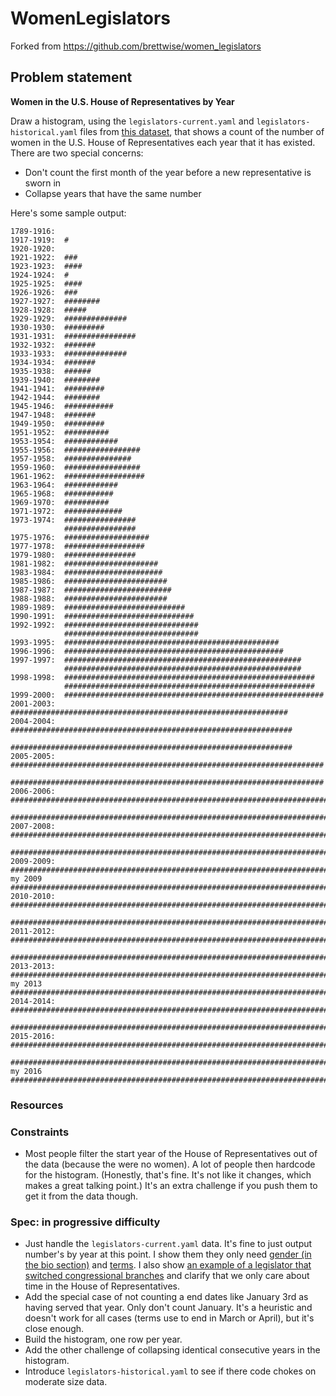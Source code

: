 # WomenLegislators

Forked from https://github.com/brettwise/women_legislators

## Problem statement

**Women in the U.S. House of Representatives by Year**

Draw a histogram, using the `legislators-current.yaml` and `legislators-historical.yaml` files from [this dataset](https://github.com/unitedstates/congress-legislators), that shows a count of the number of women in the U.S. House of Representatives each year that it has existed.  There are two special concerns:

* Don't count the first month of the year before a new representative is sworn in
* Collapse years that have the same number

Here's some sample output:

```
1789-1916:  
1917-1919:  #
1920-1920:  
1921-1922:  ###
1923-1923:  ####
1924-1924:  #
1925-1925:  ####
1926-1926:  ###
1927-1927:  ########
1928-1928:  #####
1929-1929:  ##############
1930-1930:  #########
1931-1931:  ################
1932-1932:  #######
1933-1933:  ##############
1934-1934:  #######
1935-1938:  ######
1939-1940:  ########
1941-1941:  #########
1942-1944:  ########
1945-1946:  ###########
1947-1948:  #######
1949-1950:  #########
1951-1952:  ##########
1953-1954:  ############
1955-1956:  #################
1957-1958:  ###############
1959-1960:  #################
1961-1962:  ##################
1963-1964:  ############
1965-1968:  ###########
1969-1970:  ##########
1971-1972:  #############
1973-1974:  ################
            ################
1975-1976:  ###################
1977-1978:  ##################
1979-1980:  ################
1981-1982:  #####################
1983-1984:  ######################
1985-1986:  #######################
1987-1987:  ########################
1988-1988:  #######################
1989-1989:  ###########################
1990-1991:  #############################
1992-1992:  ##############################
            ##############################
1993-1995:  ################################################
1996-1996:  #################################################
1997-1997:  #####################################################
            #####################################################
1998-1998:  ########################################################
            ########################################################
1999-2000:  ##########################################################
2001-2003:  ##############################################################
2004-2004:  ###############################################################
            ###############################################################
2005-2005:  ######################################################################
            ######################################################################
2006-2006:  #######################################################################
            #######################################################################
2007-2008:  ############################################################################
            ############################################################################
2009-2009:  ##############################################################################
my 2009     ###############################################################################
2010-2010:  ############################################################################
            ############################################################################
2011-2012:  #############################################################################
            #############################################################################
2013-2013:  ##################################################################################
my 2013     ###################################################################################
2014-2014:  ###################################################################################
            ###################################################################################
2015-2016:  ########################################################################################
            ########################################################################################
my 2016     #########################################################################################
```

### Resources

### Constraints

* Most people filter the start year of the House of Representatives out
  of the data (because the were no women).  A lot of people then
  hardcode for the histogram.  (Honestly, that's fine.  It's not like it
  changes, which makes a great talking point.)  It's an extra challenge
  if you push them to get it from the data though.

### Spec: in progressive difficulty

* Just handle the `legislators-current.yaml` data.  It's fine to just
  output number's by year at this point.  I show them they only need
  [gender (in the bio
  section)](https://github.com/unitedstates/congress-legislators/blob/ac55afa44721a6cdd58c337ac73e0c7a0c5841a2/legislators-current.yaml#L23-L25)
  and
  [terms](https://github.com/unitedstates/congress-legislators/blob/ac55afa44721a6cdd58c337ac73e0c7a0c5841a2/legislators-current.yaml#L27-L97).
  I also show [an example of a legislator that switched congressional
  branches](https://github.com/unitedstates/congress-legislators/blob/ac55afa44721a6cdd58c337ac73e0c7a0c5841a2/legislators-current.yaml#L124-L137)
  and clarify that we only care about time in the House of
  Representatives.
* Add the special case of not counting a end dates like January 3rd as
  having served that year.  Only don't count January.  It's a heuristic
  and doesn't work for all cases (terms use to end in March or April),
  but it's close enough.
* Build the histogram, one row per year.
* Add the other challenge of collapsing identical consecutive years in
  the histogram.
* Introduce `legislators-historical.yaml` to see if there code chokes on
  moderate size data.

